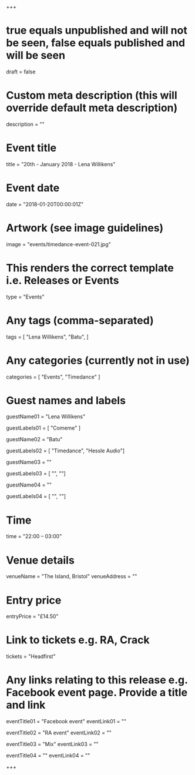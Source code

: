 +++

# true equals unpublished and will not be seen, false equals published and will be seen
draft = false

# Custom meta description (this will override default meta description)
description = ""

# Event title
title = "20th - January 2018 - Lena Willikens"

# Event date
date = "2018-01-20T00:00:01Z"

# Artwork (see image guidelines)
image = "events/timedance-event-021.jpg"

# This renders the correct template i.e. Releases or Events
type = "Events"

# Any tags (comma-separated)
tags = [ 
	"Lena Willikens",
	"Batu",
]

# Any categories (currently not in use)
categories = [
  "Events",
  "Timedance"
]

# Guest names and labels
guestName01 = "Lena Willikens"

guestLabels01 = [
	"Comeme"
]

guestName02 = "Batu"

guestLabels02 = [
	"Timedance",
	"Hessle Audio"]

guestName03 = ""

guestLabels03 = [
	"",
	""]

guestName04 = ""

guestLabels04 = [
	"",
	""]

# Time
time = "22:00 – 03:00"

# Venue details
venueName = "The Island, Bristol"
venueAddress = ""

# Entry price
entryPrice = "£14.50"

# Link to tickets e.g. RA, Crack 
tickets = "Headfirst"

# Any links relating to this release e.g. Facebook event page. Provide a title and link
eventTitle01 = "Facebook event"
eventLink01 = ""

eventTitle02 = "RA event"
eventLink02 = ""

eventTitle03 = "Mix"
eventLink03 = ""

eventTitle04 = ""
eventLink04 = ""


+++
